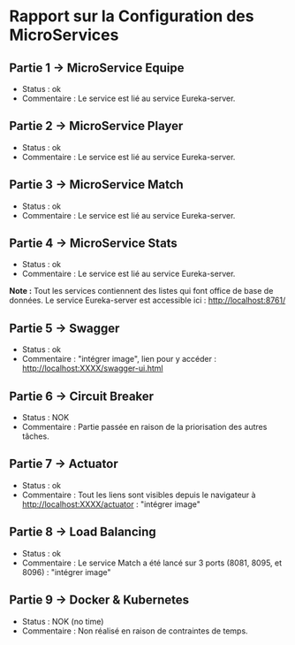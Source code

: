 # Rapport sur la Configuration des MicroServices

## Partie 1 -> MicroService Equipe
- Status : ok
- Commentaire : Le service est lié au service Eureka-server.

## Partie 2 -> MicroService Player
- Status : ok
- Commentaire : Le service est lié au service Eureka-server.

## Partie 3 -> MicroService Match
- Status : ok
- Commentaire : Le service est lié au service Eureka-server.

## Partie 4 -> MicroService Stats
- Status : ok
- Commentaire : Le service est lié au service Eureka-server.

**Note :** Tout les services contiennent des listes qui font office de base de données. Le service Eureka-server est accessible ici : [http://localhost:8761/](http://localhost:8761/)

## Partie 5 -> Swagger
- Status : ok
- Commentaire : "intégrer image", lien pour y accéder : [http://localhost:XXXX/swagger-ui.html](http://localhost:XXXX/swagger-ui.html)

## Partie 6 -> Circuit Breaker
- Status : NOK
- Commentaire : Partie passée en raison de la priorisation des autres tâches.

## Partie 7 -> Actuator
- Status : ok
- Commentaire : Tout les liens sont visibles depuis le navigateur à [http://localhost:XXXX/actuator](http://localhost:XXXX/actuator) : "intégrer image"

## Partie 8 -> Load Balancing
- Status : ok
- Commentaire : Le service Match a été lancé sur 3 ports (8081, 8095, et 8096) : "intégrer image"

## Partie 9 -> Docker & Kubernetes
- Status : NOK (no time)
- Commentaire : Non réalisé en raison de contraintes de temps.
